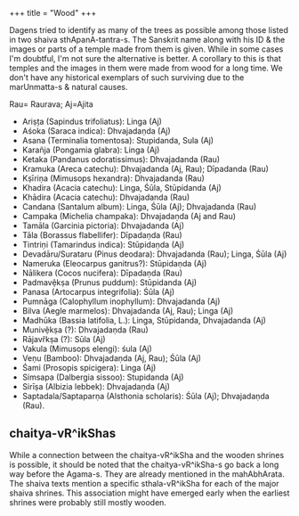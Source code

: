 +++
title = "Wood"
+++

Dagens tried to identify as many of the trees as possible among those listed in two shaiva sthApanA-tantra-s. The Sanskrit name along with his ID & the images or parts of a temple made from them is given. While in some cases I'm doubtful, I'm not sure the alternative is better. A corollary to this is that temples and the images in them were made from wood for a long time. We don't have any historical exemplars of such surviving due to the marUnmatta-s & natural causes.

Rau= Raurava; Aj=Ajita

- Ariṣța (Sapindus trifoliatus): Linga (Aj)
- Aśoka (Saraca indica): Dhvajadaṇda (Aj)
- Asana (Terminalia tomentosa): Stupidanda, Sula (Aj)
- Karañja (Pongamia glabra): Linga (Aj)
- Ketaka (Pandanus odoratissimus): Dhvajadanda (Rau)
- Kramuka (Areca catechu): Dhvajadanda (Aj, Rau); Dīpadanda (Rau)
- Kṣīriṇa (Mimusops hexandra): Dhvajadanda (Rau)
- Khadira (Acacia catechu): Linga, Śūla, Stūpidanda (Aj)
- Khādira (Acacia catechu): Dhvajadanda (Rau)
- Candana (Santalum album): Linga, Śūla (Aj); Dhvajadanda (Rau)
- Campaka (Michelia champaka): Dhvajadaṇda (Aj and Rau)
- Tamāla (Garcinia pictoria): Dhvajadanda (Aj)
- Tāla (Borassus flabellifer): Dīpadaṇda (Rau)
- Tintriṇi (Tamarindus indica): Stūpidaṇda (Aj)
- Devadāru/Surataru (Pinus deodara): Dhvajadanda (Rau); Linga, Śūla (Aj)
- Nameruka (Eleocarpus ganitrus?): Stūpidaṇda (Aj)
- Nālikera (Cocos nucifera): Dīpadaṇda (Rau)
- Padmavệkṣa (Prunus puddum): Stūpidanda (Aj)
- Panasa (Artocarpus integrifolia): Śūla (Aj)
- Pumnāga (Calophyllum inophyllum): Dhvajadanda (Aj)
- Bilva (Aegle marmelos): Dhvajadanda (Aj, Rau); Linga (Aj)
- Madhūka (Bassia latifolia, L.): Linga, Stūpidanda, Dhvajadanda (Aj)
- Munivệkṣa (?): Dhvajadaṇda (Rau)
- Rājavřkṣa (?): Sūla (Aj)
- Vakula (Mimusops elengi): śula (Aj)
- Veṇu (Bamboo): Dhvajadaṇda (Aj, Rau); Śūla (Aj)
- Śami (Prosopis spicigera): Linga (Aj)
- Simsapa (Dalbergia sissoo): Stupidanda (Aj)
- Sirīṣa (Albizia lebbek): Dhvajadaṇda (Aj)
- Saptadala/Saptaparṇa (Alsthonia scholaris): Śūla (Aj); Dhvajadaṇda (Rau).


## chaitya-vR^ikShas
While a connection between the chaitya-vR^ikSha and the wooden shrines is possible, it should be noted that the chaitya-vR^ikSha-s go back a long way before the Agama-s. They are already mentioned in the mahAbhArata. The shaiva texts mention a specific sthala-vR^ikSha for each of the major shaiva shrines. This association might have emerged early when the earliest shrines were probably still mostly wooden.
